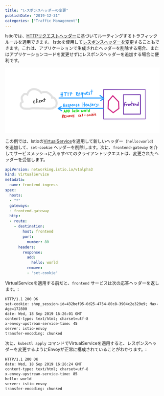 ```yaml
---
title: "レスポンスヘッダーの変更"
publishDate: "2019-12-31"
categories: ["Traffic Management"]
---
```


Istioでは、[HTTPリクエストヘッダー](https://istio.io/docs/tasks/traffic-management/request-routing/#route-based-on-user-identity)に基づいてルーティングするトラフィックルールを適用できます。 Istioを使用して[レスポンスヘッダーを変更](https://istio.io/docs/reference/config/networking/virtual-service/#Headers)することもできます。これは、アプリケーションで生成されたヘッダーを削除する場合、またはアプリケーションコードを変更せずにレスポンスヘッダーを追加する場合に便利です。

![](/images/modify-response-headers.png)

この例では、Istioの[VirtualService](https://istio.io/docs/concepts/traffic-management/#virtual-services)を適用して新しいヘッダー（`hello:world`）を追加して、`set-cookie` ヘッダーを削除します。次に、`frontend-gateway` を介してサービスメッシュに入るすべてのクライアントリクエストは、変更されたヘッダーを受信します。

```YAML
apiVersion: networking.istio.io/v1alpha3
kind: VirtualService
metadata:
  name: frontend-ingress
spec:
  hosts:
  - "*"
  gateways:
  - frontend-gateway
  http:
  - route:
    - destination:
        host: frontend
        port:
          number: 80
      headers:
        response:
          add:
            hello: world
          remove:
          - "set-cookie"
```

VirtualServiceを適用する前だと、`frontend` サービスは次の応答ヘッダーを返します。:

```
HTTP/1.1 200 OK
set-cookie: shop_session-id=432bef95-0d25-4754-80c8-3904c2e329e9; Max-Age=172800
date: Wed, 18 Sep 2019 16:26:01 GMT
content-type: text/html; charset=utf-8
x-envoy-upstream-service-time: 45
server: istio-envoy
transfer-encoding: chunked
```

次に、`kubectl apply` コマンドでVirtualServiceを適用すると、レスポンスヘッダーを変更するようにEnvoyが正常に構成されていることがわかります。:

```
HTTP/1.1 200 OK
date: Wed, 18 Sep 2019 16:26:24 GMT
content-type: text/html; charset=utf-8
x-envoy-upstream-service-time: 85
hello: world
server: istio-envoy
transfer-encoding: chunked
```